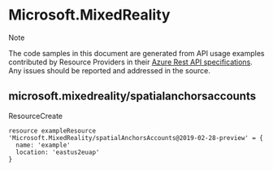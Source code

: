 # Microsoft.MixedReality
  
> [!NOTE]
> The code samples in this document are generated from API usage examples contributed by Resource Providers in their [Azure Rest API specifications](https://github.com/Azure/azure-rest-api-specs). Any issues should be reported and addressed in the source.


## microsoft.mixedreality/spatialanchorsaccounts

ResourceCreate
```bicep
resource exampleResource 'Microsoft.MixedReality/spatialAnchorsAccounts@2019-02-28-preview' = {
  name: 'example'
  location: 'eastus2euap'
}
```

